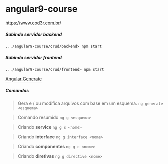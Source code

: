 # angular9-course
https://www.cod3r.com.br/

##### Subindo servidor backend 
`.../angular9-course/crud/backend> npm start`


##### Subindo servidor frontend 
`.../angular9-course/crud/frontend> npm start`

[Angular Generate](https://angular.io/cli/generate)

##### Comandos

> Gera e / ou modifica arquivos com base em um esquema.
`ng generate <esquema>`

> Comando resumido
`ng g <esquema>`

> Criando **service**
`ng g s <nome>`

>Criando **interface**
`ng g interface <nome>`

>Criando **componentes**
`ng g c <nome> `

>Criando **diretivas**
`ng g directive <nome>`
